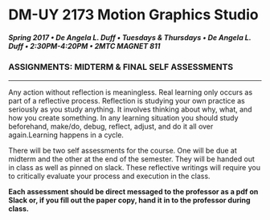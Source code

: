 # DM-UY 2173 Motion Graphics Studio

##### Spring 2017 • De Angela L. Duff • Tuesdays &amp; Thursdays • De Angela L. Duff • 2:30PM-4:20PM • 2MTC MAGNET 811

### ASSIGNMENTS: MIDTERM & FINAL SELF ASSESSMENTS

---

Any action without reflection is meaningless. Real learning only occurs as part of a reflective process. Reflection is studying your own practice as seriously as you study anything. It involves thinking about why, what, and how you create something. In any learning situation you should study beforehand, make/do, debug, reflect, adjust, and do it all over again.Learning happens in a cycle.

There will be two self assessments for the course. One will be due at midterm and the other at the end of the semester. They will be handed out in class as well as pinned on slack. These reflective writings will require you to critically evaluate your process and execution in the class.

**Each assessment should be direct messaged to the professor as a pdf on Slack or, if you fill out the paper copy, hand it in to the professor during class.**


